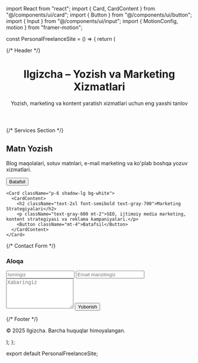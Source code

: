 import React from "react"; import { Card, CardContent } from "@/components/ui/card"; import { Button } from "@/components/ui/button"; import { Input } from "@/components/ui/input"; import { MotionConfig, motion } from "framer-motion";

const PersonalFreelanceSite = () => { return ( <div className="min-h-screen bg-gray-50 flex flex-col items-center py-10"> {/* Header */} <header className="w-full max-w-4xl text-center mb-12"> <h1 className="text-5xl font-bold text-gray-800 mb-4">Ilgizcha – Yozish va Marketing Xizmatlari</h1> <p className="text-lg text-gray-600">Yozish, marketing va kontent yaratish xizmatlari uchun eng yaxshi tanlov</p> </header>

{/* Services Section */}
  <section className="grid grid-cols-1 md:grid-cols-2 gap-8 w-full max-w-4xl mb-16">
    <Card className="p-6 shadow-lg bg-white">
      <CardContent>
        <h2 className="text-2xl font-semibold text-gray-700">Matn Yozish</h2>
        <p className="text-gray-600 mt-2">Blog maqolalari, sotuv matnlari, e-mail marketing va ko'plab boshqa yozuv xizmatlari.</p>
        <Button className="mt-4">Batafsil</Button>
      </CardContent>
    </Card>

    <Card className="p-6 shadow-lg bg-white">
      <CardContent>
        <h2 className="text-2xl font-semibold text-gray-700">Marketing Strategiyalari</h2>
        <p className="text-gray-600 mt-2">SEO, ijtimoiy media marketing, kontent strategiyasi va reklama kampaniyalari.</p>
        <Button className="mt-4">Batafsil</Button>
      </CardContent>
    </Card>
  </section>

  {/* Contact Form */}
  <section className="w-full max-w-2xl bg-white shadow-lg p-8 rounded-2xl mb-10">
    <h3 className="text-3xl font-semibold text-gray-700 mb-6">Aloqa</h3>
    <Input placeholder="Ismingiz" className="mb-4" />
    <Input placeholder="Email manzilingiz" className="mb-4" />
    <textarea placeholder="Xabaringiz" className="w-full p-4 rounded-lg border border-gray-300 mb-4" rows="5"></textarea>
    <Button className="w-full">Yuborish</Button>
  </section>

  {/* Footer */}
  <footer className="text-gray-500 text-center mt-auto">
    © 2025 Ilgizcha. Barcha huquqlar himoyalangan.
  </footer>
</div>

); };

export default PersonalFreelanceSite;

